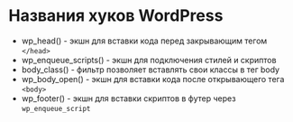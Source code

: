 # Названия хуков WordPress
- wp_head() - экшн для вставки кода перед закрывающим тегом `</head>`
- wp_enqueue_scripts() - экшн для подключения стилей и скриптов
- body_class() - фильтр позволяет вставлять свои классы в тег body
- wp_body_open() - экшн для вставки кода после открывающего тега `<body>`
- wp_footer() - экшн для вставки скриптов в футер через `wp_enqueue_script`
